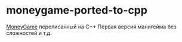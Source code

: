 # moneygame-ported-to-cpp

[MoneyGame](https://github.com/cattyngmd/MoneyGame) переписанный на C++
Первая версия манигейма без сложностей и т.д.
